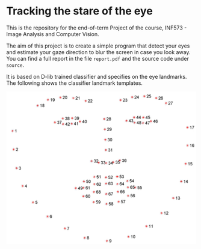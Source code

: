 # Tracking the stare of the eye
This is the repository for the end-of-term Project of the course, INF573 - Image Analysis and Computer Vision.

The aim of this project is to create a simple program that detect your eyes and estimate your gaze direction to blur the screen in case you look away.
You can find a full report in the file `report.pdf` and the source code under `source`.

It is based on D-lib trained classifier and specifies on the eye landmarks.
The following shows the classifier landmark templates.

![](/Images/faceLandmarks.jpg)
